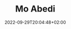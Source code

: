 ---
title: "Mo Abedi"
date: 2022-09-29T20:04:48+02:00
draft: false
position: "Master student"
image: ""
googlescholar: ""
github: ""
arXiv: ""
---